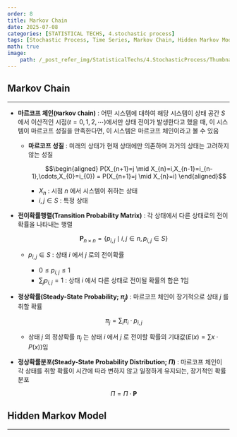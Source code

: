 ```yaml
---
order: 8
title: Markov Chain
date: 2025-07-08
categories: [STATISTICAL TECHS, 4.stochastic process]
tags: [Stochastic Process, Time Series, Markov Chain, Hidden Markov Model]
math: true
image:
    path: /_post_refer_img/StatisticalTechs/4.StochasticProcess/Thumbnail.jpg
---
```


## Markov Chain
-----

- **마르코프 체인(`M`arkov `C`hain)** : 어떤 시스템에 대하여 해당 시스템이 상태 공간 $S$ 에서 이산적인 시점($t=0,1,2,\cdots$)에서만 상태 전이가 발생한다고 했을 때, 이 시스템이 마르코프 성질을 만족한다면, 이 시스템은 마르코프 체인이라고 볼 수 있음

    - **마르코프 성질** : 미래의 상태가 현재 상태에만 의존하며 과거의 상태는 고려하지 않는 성질

        $$\begin{aligned}
        P(X_{n+1}=j \mid X_{n}=i,X_{n-1}=i_{n-1},\cdots,X_{0}=i_{0}) = P(X_{n+1}=j \mid X_{n}=i)
        \end{aligned}$$

        - $X_{n}$ : 시점 $n$ 에서 시스템이 취하는 상태
        - $i,j \in S$ : 특정 상태

- **전이확률행렬(Transition Probability Matrix)** : 각 상태에서 다른 상태로의 전이 확률을 나타내는 행렬

    $$
    \mathbf{P}_{n \times n} = \{p_{i,j} \mid i,j \in n, p_{i,j} \in S\}
    $$

    - $p_{i,j} \in S$ : 상태 $i$ 에서 $j$ 로의 전이확률

        - $0 \le p_{i,j} \le 1$
        - $\sum_{j}{p_{i,j}}=1$ : 상태 $i$ 에서 다른 상태로 전이될 확률의 합은 1임

- **정상확률(Steady-State Probability; $\pi_{j}$)** : 마르코프 체인이 장기적으로 상태 $j$ 를 취할 확률

    $$
    \pi_{j}=\sum_{i}{\pi_{i}\cdot p_{i,j}}
    $$

    - 상태 $j$ 의 정상확률 $\pi_{j}$ 는 상태 $i$ 에서 $j$ 로 전이할 확률의 기대값($E(x)=\sum{x\cdot P(x)}$)임

- **정상확률분포(Steady-State Probability Distribution; $\Pi$)** : 마르코프 체인이 각 상태를 취할 확률이 시간에 따라 변하지 않고 일정하게 유지되는, 장기적인 확률 분포

    $$
    \Pi=\Pi\cdot\mathbf{P}
    $$

## Hidden Markov Model
-----